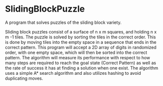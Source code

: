 # SlidingBlockPuzzle
A program that solves puzzles of the sliding block variety.

Sliding block puzzles consist of a surface of n x m squares, and holding n x m -1 tiles.
The puzzle is solved by sorting the tiles in the correct order.
This is done by moving tiles into the empty space in a sequence that ends in the correct pattern.
This program will accept a 2D array of digits in randomized order, with one empty space, which will then be sorted into the correct pattern.
The algorithm will measure its performance with respect to how many steps are required to reach the goal state (Correct Pattern) as well as the rate of success it has at finding a solution when one exist.
The algorithm uses a simple A* search algorithm and also utilizes hashing to avoid duplicating moves.


